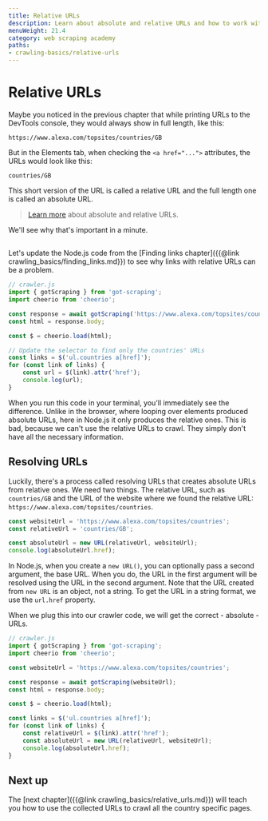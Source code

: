 ```yaml
---
title: Relative URLs
description: Learn about absolute and relative URLs and how to work with them when parsing HTML with Cheerio.
menuWeight: 21.4
category: web scraping academy
paths:
- crawling-basics/relative-urls
---
```


# [](#filtering-links) Relative URLs

Maybe you noticed in the previous chapter that while printing URLs to the DevTools console, they would always show in full length, like this:

```text
https://www.alexa.com/topsites/countries/GB
```

But in the Elements tab, when checking the `<a href="...">` attributes, the URLs would look like this:

```text
countries/GB
```

This short version of the URL is called a relative URL and the full length one is called an absolute URL.

> <a href="https://developer.mozilla.org/en-US/docs/Learn/Common_questions/What_is_a_URL#absolute_urls_vs_relative_urls" target="_blank">Learn more</a> about absolute and relative URLs.

We'll see why that's important in a minute.

## [](#browser-vs-cheerio)

Let's update the Node.js code from the [Finding links chapter]({{@link crawling_basics/finding_links.md}}) to see why links with relative URLs can be a problem.

```js
// crawler.js
import { gotScraping } from 'got-scraping';
import cheerio from 'cheerio';

const response = await gotScraping('https://www.alexa.com/topsites/countries');
const html = response.body;

const $ = cheerio.load(html);

// Update the selector to find only the countries' URLs
const links = $('ul.countries a[href]');
for (const link of links) {
    const url = $(link).attr('href');
    console.log(url);
}
```

When you run this code in your terminal, you'll immediately see the difference. Unlike in the browser, where looping over elements produced absolute URLs, here in Node.js it only produces the relative ones. This is bad, because we can't use the relative URLs to crawl. They simply don't have all the necessary information.

## [](#resolve-url) Resolving URLs

Luckily, there's a process called resolving URLs that creates absolute URLs from relative ones. We need two things. The relative URL, such as `countries/GB` and the URL of the website where we found the relative URL: `https://www.alexa.com/topsites/countries`.

```js
const websiteUrl = 'https://www.alexa.com/topsites/countries';
const relativeUrl = 'countries/GB';

const absoluteUrl = new URL(relativeUrl, websiteUrl);
console.log(absoluteUrl.href);
```

In Node.js, when you create a `new URL()`, you can optionally pass a second argument, the base URL. When you do, the URL in the first argument will be resolved using the URL in the second argument. Note that the URL created from `new URL` is an object, not a string. To get the URL in a string format, we use the `url.href` property.

When we plug this into our crawler code, we will get the correct - absolute - URLs.

```js
// crawler.js
import { gotScraping } from 'got-scraping';
import cheerio from 'cheerio';

const websiteUrl = 'https://www.alexa.com/topsites/countries';

const response = await gotScraping(websiteUrl);
const html = response.body;

const $ = cheerio.load(html);

const links = $('ul.countries a[href]');
for (const link of links) {
    const relativeUrl = $(link).attr('href');
    const absoluteUrl = new URL(relativeUrl, websiteUrl);
    console.log(absoluteUrl.href);
}
```

## [](#next) Next up

The [next chapter]({{@link crawling_basics/relative_urls.md}}) will teach you how to use the collected URLs to crawl all the country specific pages.
